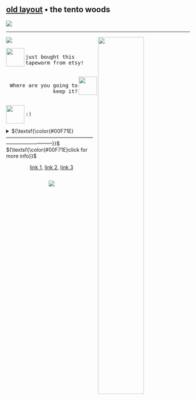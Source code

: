 <h2> <a href="https://github.com/rykuzu/futaba-theme/blob/main/README.md">old layout</a> • the tento woods </h2>
<img src="https://github.com/serphentized/serphentized/blob/main/images/test.svg">

<hr>

<img src="https://files.catbox.moe/okf29a.gif" width="50%" height="50%" align="right">
<!-- make sure gif you're using has the right dimensions (it has to be a square, equal width and height) make sure to leave transparent space to the right. -->

<img src="https://readme-typing-svg.herokuapp.com?font=Fira+Code&pause=1000&color=00F71E&repeat=false&width=235&lines=WIP">
<!-- if u plan on replacing this, go to https://readme-typing-svg.herokuapp.com/demo/ - but make sure you set the width at 235! -->


<!-- dialog 1 , make sure ur icon pngs are 50x50 -->
<p align="left"> <img src="https://file.garden/ZlwiKgzAvyz0wLRz/aaaa/taba" width="50" height="50" align="left"> <kbd><br>just bought this tapeworm from etsy!<br>&nbsp;  </kbd> </p>

<!-- dialog 2 -->
<p align="right"> <img src="https://file.garden/ZlwiKgzAvyz0wLRz/aaaa/yusuke.png" width="50" height="50" align="right"> <kbd align="right"><br>Where are you going to keep it?<br>&nbsp;  </kbd></p>

<!-- dialog 3 -->
<p align="left"> <img src="https://file.garden/ZlwiKgzAvyz0wLRz/aaaa/taba" width="50" height="50" align="left"> <kbd><br> :) <br>&nbsp;  </kbd> </p>

<details>
  <!-- replace the #00F71E with any other hex color-->
 <summary> ${\textsf{\color{#00F71E}——————————————————————————}}$ 
 <br> ${\textsf{\color{#00F71E}click for more info}}$ 
 <br>

 <!-- replace hashtag with actual links-->  
 <p align="center"> 
 <a href="#">link 1</a>, 
 <a href="#">link 2</a>, 
 <a href="#">link 3</a> 
 </p>

</summary>

 <!-- add extra information here --> 
<li>test</li>
<li>test</li>
<li>test</li>
</details>
 <!-- replace username and color and label --> 
<p align="center"><img src="https://komarev.com/ghpvc/?username=usernamehere&color=008C0D&style=for-the-badge&label=HACKED:"></p>
